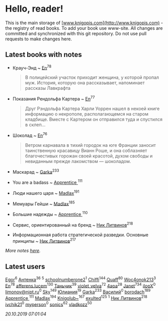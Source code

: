 # Hello, reader!
This is the main storage of [www.knigopis.com](http://www.knigopis.com) - the registry of read books.
To add your book use www-site. All changes are committed and synchronized with this git repository.
Do not use pull requests to make changes here.


## Latest books with notes
* Крауч-Энд ~ [En](users/333/333646551-vkontakte)<sup>78</sup>
    > В полицейский участок приходит женщина, у которой пропал муж. История, которую она рассказывает, напоминает рассказы Лавкрафта

* Показания Рендольфа Картера ~ [En](users/333/333646551-vkontakte)<sup>77</sup>
    > Друг Рэндольфа Картера Харли Уоррен нашел в некоей книге информацию о некрополе, располагающемся на старом кладбище. Вместе с Картером он отправился туда и спустился в склеп…

* Шоколад ~ [En](users/333/333646551-vkontakte)<sup>76</sup>
    > Ветром карнавала в тихий городок на юге Франции заносит таинственную красавицу Вианн Роше, и она соблазняет благочестивых горожан своей красотой, духом свободы и невиданным прежде лакомством — шоколадом.

* Маскарад ~ [Garka](users/115/115753719718250012620-google)<sup>233</sup>

* You are a badass ~ [Apprentice ](users/528/52821952-vkontakte)<sup>111</sup>

* Люди нашего царя ~ [Madlax](users/158/158304782-vkontakte)<sup>191</sup>

* Мемуары Гейши ~ [Madlax](users/158/158304782-vkontakte)<sup>185</sup>

* Большие надежды ~ [Apprentice ](users/528/52821952-vkontakte)<sup>110</sup>

* Сервис, ориентированный на бренд ~ [Ник Литвинов](users/241/241974816-vkontakte)<sup>218</sup>

* Информационная работа стратегической разведки. Основные принципы ~ [Ник Литвинов](users/241/241974816-vkontakte)<sup>217</sup>


_More notes [here](latest_books_with_notes.md)._


## Latest users
[Egor](users/166/166766907-vkontakte)<sup>6</sup> 
[Антенка](users/118/118158645037334943900-google)<sup>36</sup> 
[](users/270/270444099499-odnoklassniki)<sup>5</sup> 
[schoolnumberone2](users/290/290416271-vkontakte)<sup>1</sup> 
[Chiffi](users/105/105831994080785626680-google)<sup>144</sup> 
[Quaff](users/122/12267158-vkontakte)<sup>80</sup> 
[Woc4onok213](users/103/103474005216004236389-google)<sup>3</sup> 
[En](users/333/333646551-vkontakte)<sup>78</sup> 
[afferens.lucem](users/196/196071655-vkontakte)<sup>130</sup> 
[Таньчик](users/209/2096581563762610-facebook)<sup>39</sup> 
[violet_velva](users/116/116961712580551399099-google)<sup>72</sup> 
[4apa](users/117/117392596378069249667-google)<sup>28</sup> 
[Janet](users/108/108113656204404967440-google)<sup>734</sup> 
[ilopX](users/544/544577919687420-facebook)<sup>0</sup> 
[limonov@nipt.ru](users/113/1130000039168707-yandex)<sup>0</sup> 
[Sky](users/118/118049897850017649660-google)<sup>149</sup> 
[Юлиания](users/693/69389439-vkontakte)<sup>19</sup> 
[Garka](users/115/115753719718250012620-google)<sup>233</sup> 
[Василий](users/146/146662199-vkontakte)<sup>0</sup> 
[borodach](users/157/15706320-vkontakte)<sup>189</sup> 
[Apprentice ](users/528/52821952-vkontakte)<sup>111</sup> 
[Madlax](users/158/158304782-vkontakte)<sup>194</sup> 
[Knigolub~](users/111/111878597279669641685-google)<sup>167</sup> 
[exulted](users/100/100599204551896265722-google)<sup>125</sup> 
[](users/114/114588423502949541325-google)<sup>1</sup> 
[Ник Литвинов](users/241/241974816-vkontakte)<sup>218</sup> 
[ivchik21](users/142/14245460-vkontakte)<sup>0</sup> 
[myperson](users/131/13129699-vkontakte)<sup>0</sup> 
[sonics](users/588/5880221-vkontakte)<sup>62</sup> 
[vladkozz](users/572/57239276-vkontakte)<sup>50</sup> 


_20.10.2019 07:01:04_
